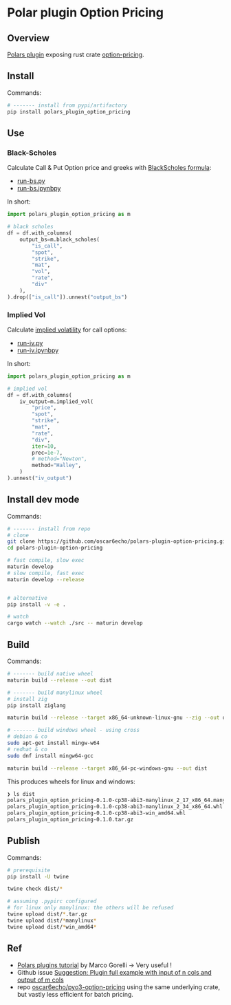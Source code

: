 # Polar plugin Option Pricing

## Overview

[Polars plugin](https://docs.pola.rs/user-guide/expressions/plugins/) exposing rust crate [option-pricing](https://crates.io/crates/option-pricing).

## Install

Commands:

```sh
# ------- install from pypi/artifactory
pip install polars_plugin_option_pricing
```

## Use

### Black-Scholes

Calculate Call & Put Option price and greeks with [BlackScholes formula](https://en.wikipedia.org/wiki/Black%E2%80%93Scholes_model):

+ [run-bs.py](./test/run-bs.py)
+ [run-bs.ipynbpy](./test/run-bs.ipynb)

In short:

```py
import polars_plugin_option_pricing as m

# black scholes
df = df.with_columns(
    output_bs=m.black_scholes(
        "is_call", 
        "spot", 
        "strike", 
        "mat", 
        "vol", 
        "rate", 
        "div"
    ),
).drop(["is_call"]).unnest("output_bs")
```

### Implied Vol

Calculate [implied volatility](https://en.wikipedia.org/wiki/Implied_volatility) for call options:

+ [run-iv.py](./test/run-iv.py)
+ [run-iv.ipynbpy](./test/run-iv.ipynb)

In short:

```py
import polars_plugin_option_pricing as m

# implied vol
df = df.with_columns(
    iv_output=m.implied_vol(
        "price",
        "spot",
        "strike",
        "mat",
        "rate",
        "div",
        iter=10,
        prec=1e-7,
        # method="Newton",
        method="Halley",
    )
).unnest("iv_output")
```

## Install dev mode

Commands:

```sh
# ------- install from repo
# clone
git clone https://github.com/oscar6echo/polars-plugin-option-pricing.git
cd polars-plugin-option-pricing

# fast compile, slow exec
maturin develop
# slow compile, fast exec
maturin develop --release


# alternative
pip install -v -e .

# watch 
cargo watch --watch ./src -- maturin develop
```

## Build

Commands:

```sh
# ------- build native wheel
maturin build --release --out dist

# ------- build manylinux wheel
# install zig
pip install ziglang

maturin build --release --target x86_64-unknown-linux-gnu --zig --out dist

# ------- build windows wheel - using cross
# debian & co
sudo apt-get install mingw-w64
# redhat & co
sudo dnf install mingw64-gcc

maturin build --release --target x86_64-pc-windows-gnu --out dist
```

This produces wheels for linux and windows:

```sh
❯ ls dist
polars_plugin_option_pricing-0.1.0-cp38-abi3-manylinux_2_17_x86_64.manylinux2014_x86_64.whl
polars_plugin_option_pricing-0.1.0-cp38-abi3-manylinux_2_34_x86_64.whl
polars_plugin_option_pricing-0.1.0-cp38-abi3-win_amd64.whl
polars_plugin_option_pricing-0.1.0.tar.gz
```

## Publish

Commands:

```sh
# prerequisite
pip install -U twine

twine check dist/*

# assuming .pypirc configured
# for linux only manylinux: the others will be refused
twine upload dist/*.tar.gz
twine upload dist/*manylinux*
twine upload dist/*win_amd64*
```

## Ref

+ [Polars plugins tutorial](https://marcogorelli.github.io/polars-plugins-tutorial/) by Marco Gorelli -> Very useful !
+ Github issue [Suggestion: Plugin full example with input of n cols and output of m cols](https://github.com/MarcoGorelli/polars-plugins-tutorial/issues/58)
+ repo [oscar6echo/pyo3-option-pricing](https://github.com/oscar6echo/pyo3-option-pricing) using the same underlying crate, but vastly less efficient for batch pricing.
